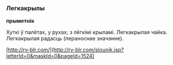 ### Легкакрылы
**прыметнік**

Хуткі ў палётах, у рухах; з лёгкімі крыламі. Легкакрылая чайка. Легкакрылая радасць (пераноснае значэнне).

<a rel="author">[http://rv-blr.com/](http://rv-blr.com/slounik.jsp?letterId=0&maskId=0&pageId=1524)</a>
